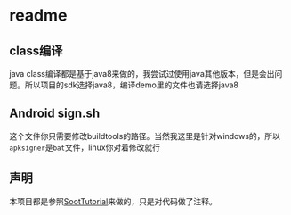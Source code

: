 # readme
## class编译
java class编译都是基于java8来做的，我尝试过使用java其他版本，但是会出问题。所以项目的sdk选择java8，编译demo里的文件也请选择java8
## Android sign.sh
这个文件你只需要修改buildtools的路径。当然我这里是针对windows的，所以`apksigner`是`bat`文件，linux你对着修改就行
## 声明
本项目都是参照[SootTutorial](https://github.com/noidsirius/SootTutorial)来做的，只是对代码做了注释。